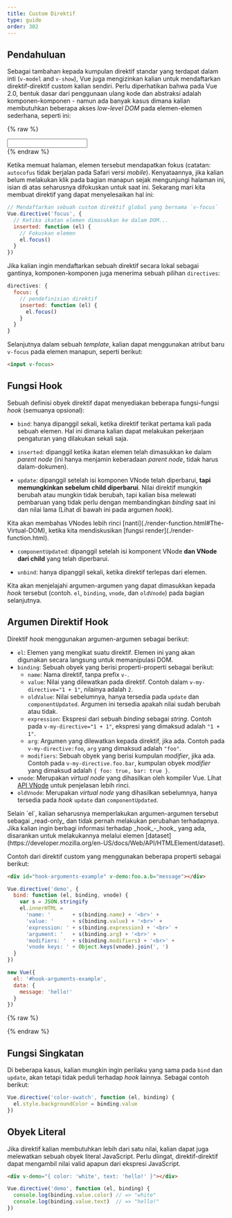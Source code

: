 ```yaml
---
title: Custom Direktif
type: guide
order: 302
---
```


## Pendahuluan

Sebagai tambahan kepada kumpulan direktif standar yang terdapat dalam inti (`v-model` and `v-show`), Vue juga mengizinkan kalian untuk mendaftarkan direktif-direktif custom kalian sendiri. Perlu diperhatikan bahwa pada Vue 2.0, bentuk dasar dari penggunaan ulang kode dan abstraksi adalah komponen-komponen - namun ada banyak kasus dimana kalian membutuhkan beberapa akses _low-level DOM_ pada elemen-elemen sederhana, seperti ini:

{% raw %}
<div id="simplest-directive-example" class="demo">
  <input v-focus>
</div>
<script>
Vue.directive('focus', {
  inserted: function (el) {
    el.focus()
  }
})
new Vue({
  el: '#simplest-directive-example'
})
</script>
{% endraw %}

Ketika memuat halaman, elemen tersebut mendapatkan fokus (catatan: `autocofus` tidak berjalan pada Safari versi _mobile_). Kenyataannya, jika kalian belum melakukan klik pada bagian manapun sejak mengunjungi halaman ini, isian di atas seharusnya difokuskan untuk saat ini. Sekarang mari kita membuat direktif yang dapat menyelesaikan hal ini:

``` js
// Mendaftarkan sebuah custom direktif global yang bernama `v-focus`
Vue.directive('focus', {
  // Ketika ikatan elemen dimasukkan ke dalam DOM...
  inserted: function (el) {
    // Fokuskan elemen
    el.focus()
  }
})
```

Jika kalian ingin mendaftarkan sebuah direktif secara lokal sebagai gantinya, komponen-komponen juga menerima sebuah pilihan `directives`:

``` js
directives: {
  focus: {
    // pendefinisian direktif
    inserted: function (el) {
      el.focus()
    }
  }
}
```

Selanjutnya dalam sebuah _template_, kalian dapat menggunakan atribut baru `v-focus` pada elemen manapun, seperti berikut:

``` html
<input v-focus>
```

## Fungsi Hook

Sebuah definisi obyek direktif dapat menyediakan beberapa fungsi-fungsi _hook_ (semuanya opsional):

- `bind`: hanya dipanggil sekali, ketika direktif terikat pertama kali pada sebuah elemen. Hal ini dimana kalian dapat melakukan pekerjaan pengaturan yang dilakukan sekali saja.

- `inserted`: dipanggil ketika ikatan elemen telah dimasukkan ke dalam _parent node_ (ini hanya menjamin keberadaan _parent node_, tidak harus dalam-dokumen).

- `update`: dipanggil setelah isi komponen VNode telah diperbarui, __tapi memungkinkan sebelum child diperbarui__. Nilai direktif mungkin berubah atau mungkin tidak berubah, tapi kalian bisa melewati pembaruan yang tidak perlu dengan membandingkan _binding_ saat ini dan nilai lama (Lihat di bawah ini pada argumen _hook_).

<p class="tip">Kita akan membahas VNodes lebih rinci [nanti](./render-function.html#The-Virtual-DOM), ketika kita mendiskusikan [fungsi render](./render-function.html).</p>

- `componentUpdated`: dipanggil setelah isi komponent VNode __dan VNode dari child__ yang telah diperbarui.

- `unbind`: hanya dipanggil sekali, ketika direktif terlepas dari elemen.

Kita akan menjelajahi argumen-argumen yang dapat dimasukkan kepada _hook_ tersebut (contoh. `el`, `binding`, `vnode`, dan `oldVnode`) pada bagian selanjutnya.

## Argumen Direktif Hook

Direktif _hook_ menggunakan argumen-argumen sebagai berikut:

- `el`: Elemen yang mengikat suatu direktif. Elemen ini yang akan digunakan secara langsung untuk memanipulasi DOM.
- `binding`: Sebuah obyek yang berisi properti-properti sebagai berikut:
  - `name`: Nama direktif, tanpa prefix `v-`.
  - `value`: Nilai yang dilewatkan pada direktif. Contoh dalam `v-my-directive="1 + 1"`, nilainya adalah `2`.
  - `oldValue`: Nilai sebelumnya, hanya tersedia pada `update` dan `componentUpdated`. Argumen ini tersedia apakah nilai sudah berubah atau tidak.
  - `expression`: Ekspresi dari sebuah _binding_ sebagai _string_. Contoh pada `v-my-directive="1 + 1"`, ekspresi yang dimaksud adalah `"1 + 1"`.
  - `arg`: Argumen yang dilewatkan kepada direktif, jika ada. Contoh pada `v-my-directive:foo`, `arg` yang dimaksud adalah `"foo"`.
  - `modifiers`: Sebuah obyek yang berisi kumpulan _modifier_, jika ada. Contoh pada `v-my-directive.foo.bar`, kumpulan obyek _modifier_ yang dimaksud adalah `{ foo: true, bar: true }`.
- `vnode`: Merupakan _virtual node_ yang dihasilkan oleh kompiler Vue. Lihat [API VNode](../api/#VNode-Interface) untuk penjelasan lebih rinci.
- `oldVnode`: Merupakan _virtual node_ yang dihasilkan sebelumnya, hanya tersedia pada _hook_ `update` dan `componentUpdated`.

<p class="tip">Selain `el`, kalian seharusnya memperlakukan argumen-argumen tersebut sebagai _read-only_ dan tidak pernah melakukan perubahan terhadapnya. Jika kalian ingin berbagi informasi terhadap _hook_-_hook_ yang ada, disarankan untuk melakukannya melalui elemen [dataset](https://developer.mozilla.org/en-US/docs/Web/API/HTMLElement/dataset).</p>

Contoh dari direktif custom yang menggunakan beberapa properti sebagai berikut:

``` html
<div id="hook-arguments-example" v-demo:foo.a.b="message"></div>
```

``` js
Vue.directive('demo', {
  bind: function (el, binding, vnode) {
    var s = JSON.stringify
    el.innerHTML =
      'name: '       + s(binding.name) + '<br>' +
      'value: '      + s(binding.value) + '<br>' +
      'expression: ' + s(binding.expression) + '<br>' +
      'argument: '   + s(binding.arg) + '<br>' +
      'modifiers: '  + s(binding.modifiers) + '<br>' +
      'vnode keys: ' + Object.keys(vnode).join(', ')
  }
})

new Vue({
  el: '#hook-arguments-example',
  data: {
    message: 'hello!'
  }
})
```

{% raw %}
<div id="hook-arguments-example" v-demo:foo.a.b="message" class="demo"></div>
<script>
Vue.directive('demo', {
  bind: function (el, binding, vnode) {
    var s = JSON.stringify
    el.innerHTML =
      'name: '       + s(binding.name) + '<br>' +
      'value: '      + s(binding.value) + '<br>' +
      'expression: ' + s(binding.expression) + '<br>' +
      'argument: '   + s(binding.arg) + '<br>' +
      'modifiers: '  + s(binding.modifiers) + '<br>' +
      'vnode keys: ' + Object.keys(vnode).join(', ')
  }
})
new Vue({
  el: '#hook-arguments-example',
  data: {
    message: 'hello!'
  }
})
</script>
{% endraw %}

## Fungsi Singkatan

Di beberapa kasus, kalian mungkin ingin perilaku yang sama pada `bind` dan `update`, akan tetapi tidak peduli terhadap _hook_ lainnya. Sebagai contoh berikut:

``` js
Vue.directive('color-swatch', function (el, binding) {
  el.style.backgroundColor = binding.value
})
```

## Obyek Literal

Jika direktif kalian membutuhkan lebih dari satu nilai, kalian dapat juga melewatkan sebuah obyek literal JavaScript. Perlu diingat, direktif-direktif dapat mengambil nilai valid apapun dari ekspresi JavaScript.

``` html
<div v-demo="{ color: 'white', text: 'hello!' }"></div>
```

``` js
Vue.directive('demo', function (el, binding) {
  console.log(binding.value.color) // => "white"
  console.log(binding.value.text)  // => "hello!"
})
```
